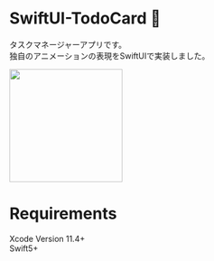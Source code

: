 # SwiftUI-TodoCard 📄
タスクマネージャーアプリです。  
独自のアニメーションの表現をSwiftUIで実装しました。

<img src="https://user-images.githubusercontent.com/5316319/79103563-ca951600-7da7-11ea-83a2-e447ac798fa5.gif" width="200" />


# Requirements
Xcode Version 11.4+  
Swift5+
